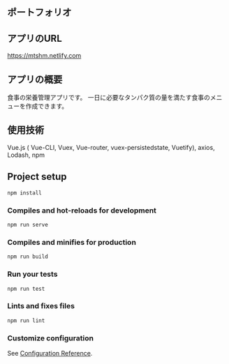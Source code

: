 ## ポートフォリオ
## アプリのURL
https://mtshm.netlify.com

## アプリの概要
食事の栄養管理アプリです。
一日に必要なタンパク質の量を満たす食事のメニューを作成できます。

## 使用技術
Vue.js ( Vue-CLI, Vuex, Vue-router,  vuex-persistedstate, Vuetify), axios, Lodash, npm

## Project setup
```
npm install
```

### Compiles and hot-reloads for development
```
npm run serve
```

### Compiles and minifies for production
```
npm run build
```

### Run your tests
```
npm run test
```

### Lints and fixes files
```
npm run lint
```

### Customize configuration
See [Configuration Reference](https://cli.vuejs.org/config/).
